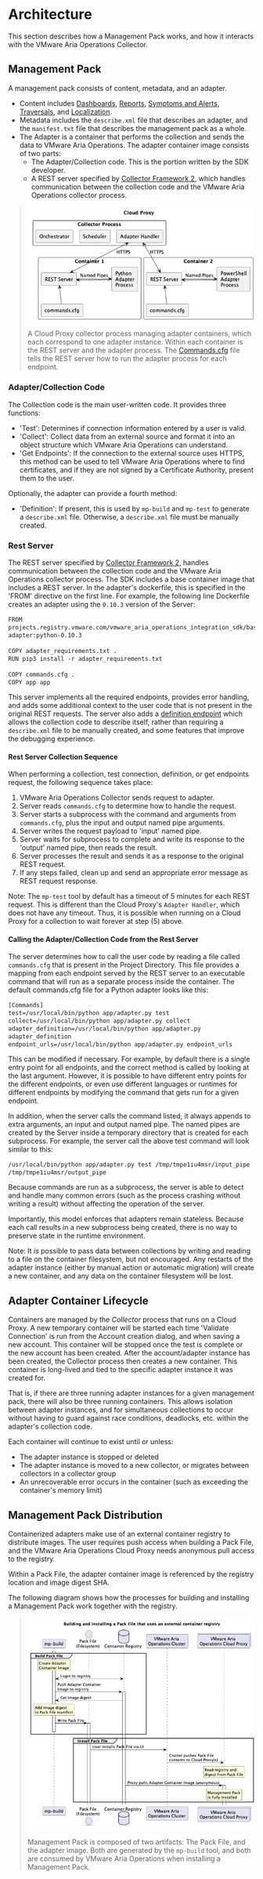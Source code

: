 Architecture
============

This section describes how a Management Pack works, and how it interacts with the VMware 
Aria Operations Collector.

## Management Pack
A management pack consists of content, metadata, and an adapter.

* Content includes [Dashboards](./adding_content.md#adding-a-dashboard), 
  [Reports](./adding_content.md#adding-a-report-template), 
  [Symptoms and Alerts](./adding_content.md#adding-alert-definitions), 
  [Traversals](./adding_content.md#adding-a-traversal), and
  [Localization](./adding_content.md#adding-localization).
* Metadata includes the `describe.xml` file that describes an adapter, and the 
  `manifest.txt` file that describes the management pack as a whole.
* The Adapter is a container that performs the collection and sends the data to 
  VMware Aria Operations. The adapter container image consists of two parts:
  * The Adapter/Collection code. This is the portion written by the SDK developer.
  * A REST server specified by [Collector Framework 2](../vmware_aria_operations_integration_sdk/api/vmware-aria-operations-collector-fwk2.json),
    which handles communication between the collection code and the VMware Aria 
    Operations collector process.

> ![Cloud Proxy Components running two Adapter Container Images](cloud-proxy-components.png)
> 
> A Cloud Proxy collector process managing adapter containers, which each correspond to
> one adapter instance. Within each container is the REST server and the adapter 
> process. The [Commands.cfg](#commandscfg) file tells the REST server how to run the
> adapter process for each endpoint.
 
### Adapter/Collection Code
The Collection code is the main user-written code. It provides three functions:
* 'Test': Determines if connection information entered by a user is valid.
* 'Collect': Collect data from an external source and format it into an object structure 
   which VMware Aria Operations can understand.
* 'Get Endpoints': If the connection to the external source uses HTTPS, this method can
   be used to tell VMware Aria Operations where to find certificates, and if they are
   not signed by a Certificate Authority, present them to the user.

Optionally, the adapter can provide a fourth method:
* 'Definition': If present, this is used by `mp-build` and `mp-test` to 
   generate a `describe.xml` file. Otherwise, a `describe.xml` file must be manually
   created. 

### Rest Server
The REST server specified by [Collector Framework 2](../vmware_aria_operations_integration_sdk/api/vmware-aria-operations-collector-fwk2.json),
handles communication between the collection code and the VMware Aria Operations 
collector process. The SDK includes a base container image that includes a REST 
server. In the adapter's dockerfile, this is specified in the 'FROM' directive on the 
first line. For example, the following line Dockerfile creates an adapter using the
`0.10.3` version of the Server:
```
FROM projects.registry.vmware.com/vmware_aria_operations_integration_sdk/base-adapter:python-0.10.3

COPY adapter_requirements.txt .
RUN pip3 install -r adapter_requirements.txt

COPY commands.cfg .
COPY app app
```

This server implements all the required endpoints, provides error handling, and adds 
some additional context to the user code that is not present in the original REST 
requests. The server also adds a [definition endpoint](../vmware_aria_operations_integration_sdk/api/integration-sdk-definition-endpoint.json)
which allows the collection code to describe itself, rather than requiring a 
`describe.xml` file to be manually created, and some features that improve the debugging
experience.

#### Rest Server Collection Sequence
When performing a collection, test connection, definition, or get endpoints request,
the following sequence takes place:
1. VMware Aria Operations Collector sends request to adapter.
2. Server reads `commands.cfg` to determine how to handle the request.
3. Server starts a subprocess with the command and arguments from `commands.cfg`, plus
   the input and output named pipe arguments.
4. Server writes the request payload to 'input' named pipe.
5. Server waits for subprocess to complete and write its response to the 'output'
   named pipe, then reads the result.
6. Server processes the result and sends it as a response to the original REST request.
7. If any steps failed, clean up and send an appropriate error message as REST request
   response.

Note: The `mp-test` tool by default has a timeout of 5 minutes for each REST request.
This is different than the Cloud Proxy's `Adapter Handler`, which does not have any
timeout. Thus, it is possible when running on a Cloud Proxy for a collection to
wait forever at step (5) above.

#### Calling the Adapter/Collection Code from the Rest Server
The server determines how to call the user code by reading a file called `commands.cfg` 
that is present in the Project Directory. This file provides a mapping from each 
endpoint served by the REST server to an executable command that will run as a separate 
process inside the container. 
The default commands.cfg file for a Python adapter looks like this:
```
[Commands]
test=/usr/local/bin/python app/adapter.py test
collect=/usr/local/bin/python app/adapter.py collect
adapter_definition=/usr/local/bin/python app/adapter.py adapter_definition
endpoint_urls=/usr/local/bin/python app/adapter.py endpoint_urls
```
This can be modified if necessary. For example, by default there is a single entry
point for all endpoints, and the correct method is called by looking at the last
argument. However, it is possible to have different entry points for the different
endpoints, or even use different languages or runtimes for different endpoints by
modifying the command that gets run for a given endpoint.

In addition, when the server calls the command listed, it always appends to extra
arguments, an input and output named pipe. The named pipes are created by the Server
inside a temporary directory that is created for each subprocess. For example, the
server call the above test command will look similar to this:
```
/usr/local/bin/python app/adapter.py test /tmp/tmpe1iu4msr/input_pipe /tmp/tmpe1iu4msr/output_pipe
```

Because commands are run as a subprocess, the server is able to detect and handle many
common errors (such as the process crashing without writing a result) without affecting
the operation of the server.

Importantly, this model enforces that adapters remain stateless. Because each call 
results in a new subprocess being created, there is no way to preserve state in the
runtime environment. 
 
Note: It _is_ possible to pass data between collections by writing and reading to a 
file on the container filesystem, but not encouraged. Any restarts of the adapter 
instance (either by manual action or automatic migration) will create a new container, 
and any data on the container filesystem will be lost.


## Adapter Container Lifecycle
Containers are managed by the _Collector_ process that runs on a Cloud Proxy. A new
temporary container will be started each time 'Validate Connection' is run from the
Account creation dialog, and when saving a new account. This container will be stopped
once the test is complete or the new account has been created. After the account/adapter
instance has been created, the Collector process then creates a new container. This
container is long-lived and tied to the specific adapter instance it was created for.

That is, if there are three running adapter instances for a given management pack,
there will also be three running containers. This allows isolation between adapter
instances, and for simultaneous collections to occur without having to guard against
race conditions, deadlocks, etc. within the adapter's collection code.

Each container will continue to exist until or unless:
* The adapter instance is stopped or deleted
* The adapter instance is moved to a new collector, or migrates between collectors in a
  collector group
* An unrecoverable error occurs in the container (such as exceeding the container's
  memory limit)

## Management Pack Distribution
Containerized adapters make use of an external container registry to distribute images.
The user requires push access when building a Pack File, and the VMware Aria Operations
Cloud Proxy needs anonymous pull access to the registry.

Within a Pack File, the adapter container image is referenced by the registry location
and image digest SHA.

The following diagram shows how the processes for building and installing a Management 
Pack work together with the registry.

> ![Building and installing a Pack File](registry.png)
> 
> Management Pack is composed of two artifacts: The Pack File, and the adapter image.
> Both are generated by the `mp-build` tool, and both are consumed by VMware Aria 
> Operations when installing a Management Pack.


